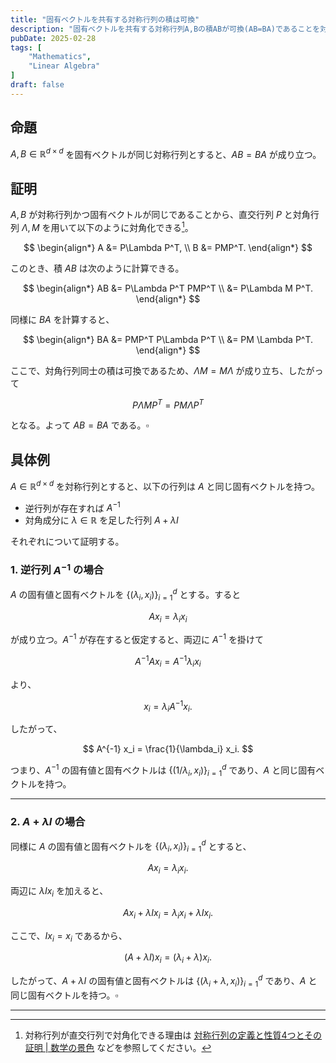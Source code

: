 ```yaml
---
title: "固有ベクトルを共有する対称行列の積は可換"
description: "固有ベクトルを共有する対称行列A,Bの積ABが可換(AB=BA)であることを対角化で証明。逆行列やA+λIの具体例を解説。"
pubDate: 2025-02-28
tags: [
    "Mathematics",
    "Linear Algebra"
]
draft: false
---
```


## 命題

$A, B\in\mathbb R^{d\times d}$ を固有ベクトルが同じ対称行列とすると、$AB=BA$ が成り立つ。

## 証明

$A, B$ が対称行列かつ固有ベクトルが同じであることから、直交行列 $P$ と対角行列 $\Lambda, M$ を用いて以下のように対角化できる[^1]。

$$
\begin{align*}
A &= P\Lambda P^T, \\
B &= PMP^T.
\end{align*}
$$

このとき、積 $AB$ は次のように計算できる。

$$
\begin{align*}
AB &= P\Lambda P^T PMP^T \\
&= P\Lambda M P^T.
\end{align*}
$$

同様に $BA$ を計算すると、

$$
\begin{align*}
BA &= PMP^T P\Lambda P^T \\
&= PM \Lambda P^T.
\end{align*}
$$

ここで、対角行列同士の積は可換であるため、$\Lambda M = M \Lambda$ が成り立ち、したがって

$$
P\Lambda M P^T = PM \Lambda P^T
$$

となる。よって $AB = BA$ である。$\square$

## 具体例

$A\in\mathbb R^{d\times d}$ を対称行列とすると、以下の行列は $A$ と同じ固有ベクトルを持つ。

- 逆行列が存在すれば $A^{-1}$
- 対角成分に $\lambda\in\mathbb R$ を足した行列 $A+\lambda I$

それぞれについて証明する。

### **1. 逆行列 $A^{-1}$ の場合**

$A$ の固有値と固有ベクトルを $\{ (\lambda_i, x_i) \}_{i=1}^d$ とする。すると

$$
A x_i = \lambda_i x_i
$$

が成り立つ。$A^{-1}$ が存在すると仮定すると、両辺に $A^{-1}$ を掛けて

$$
A^{-1} A x_i = A^{-1} \lambda_i x_i
$$

より、

$$
x_i = \lambda_i A^{-1} x_i.
$$

したがって、

$$
A^{-1} x_i = \frac{1}{\lambda_i} x_i.
$$

つまり、$A^{-1}$ の固有値と固有ベクトルは $\{ (1/\lambda_i, x_i) \}_{i=1}^d$ であり、$A$ と同じ固有ベクトルを持つ。

---

### **2. $A+\lambda I$ の場合**

同様に $A$ の固有値と固有ベクトルを $\{ (\lambda_i, x_i) \}_{i=1}^d$ とすると、

$$
A x_i = \lambda_i x_i.
$$

両辺に $\lambda I x_i$ を加えると、

$$
A x_i + \lambda I x_i = \lambda_i x_i + \lambda I x_i.
$$

ここで、$I x_i = x_i$ であるから、

$$
(A+\lambda I) x_i = (\lambda_i+\lambda) x_i.
$$

したがって、$A+\lambda I$ の固有値と固有ベクトルは $\{ (\lambda_i+\lambda, x_i) \}_{i=1}^d$ であり、$A$ と同じ固有ベクトルを持つ。$\square$

---

[^1]: 対称行列が直交行列で対角化できる理由は [対称行列の定義と性質4つとその証明 \| 数学の景色](https://mathlandscape.com/sym-matrix/) などを参照してください。
